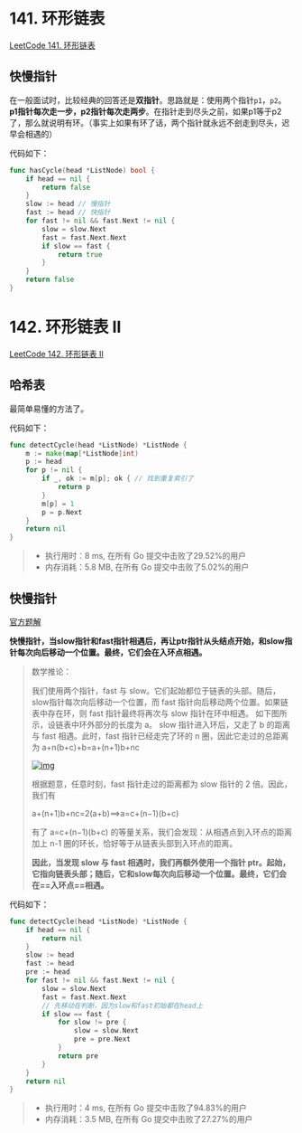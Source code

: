 # 141. 环形链表

[LeetCode 141. 环形链表](https://leetcode.cn/problems/linked-list-cycle/?favorite=2cktkvj)

## 快慢指针

在一般面试时，比较经典的回答还是**双指针**。思路就是：使用两个指针`p1`，`p2`。**p1指针每次走一步，p2指针每次走两步**。在指针走到尽头之前，如果p1等于p2了，那么就说明有环。（事实上如果有环了话，两个指针就永远不刽走到尽头，迟早会相遇的）

代码如下：

```go
func hasCycle(head *ListNode) bool {
	if head == nil {
		return false
	}
	slow := head // 慢指针
	fast := head // 快指针
	for fast != nil && fast.Next != nil {
		slow = slow.Next
		fast = fast.Next.Next
		if slow == fast {
			return true
		}
	}
	return false
}
```

# 142. 环形链表 II

[LeetCode 142. 环形链表 II](https://leetcode.cn/problems/linked-list-cycle-ii/?favorite=2cktkvj)

## 哈希表

最简单易懂的方法了。

代码如下：

```go
func detectCycle(head *ListNode) *ListNode {
	m := make(map[*ListNode]int)
	p := head
	for p != nil {
		if _, ok := m[p]; ok { // 找到重复索引了
			return p
		}
		m[p] = 1
		p = p.Next
	}
	return nil
}
```

> - 执行用时：8 ms, 在所有 Go 提交中击败了29.52%的用户
> - 内存消耗：5.8 MB, 在所有 Go 提交中击败了5.02%的用户

## 快慢指针

[官方题解](https://leetcode-cn.com/problems/linked-list-cycle-ii/solution/huan-xing-lian-biao-ii-by-leetcode-solution/)

**快慢指针，当slow指针和fast指针相遇后，再让ptr指针从头结点开始，和slow指针每次向后移动一个位置。最终，它们会在入环点相遇。**

> 数学推论：
>
> 我们使用两个指针，fast 与 slow。它们起始都位于链表的头部。随后，slow指针每次向后移动一个位置，而 fast 指针向后移动两个位置。如果链表中存在环，则 fast 指针最终将再次与 slow 指针在环中相遇。
>  如下图所示，设链表中环外部分的长度为 a。 slow 指针进入环后，又走了 b 的距离与 fast 相遇。此时，fast 指针已经走完了环的 n 圈，因此它走过的总距离为 a+n(b+c)+b=a+(n+1)b+nc
>
> [![img](https://img-qingbo.oss-cn-beijing.aliyuncs.com/img/20220502151449.png)](https://img-qingbo.oss-cn-beijing.aliyuncs.com/img/20220502151449.png)
>
> 根据题意，任意时刻，fast 指针走过的距离都为 slow 指针的 2 倍。因此，我们有
>
> a+(n+1)b+nc=2(a+b)⟹a=c+(n−1)(b+c)
>
> 有了 a=c+(n−1)(b+c) 的等量关系，我们会发现：从相遇点到入环点的距离加上 n-1 圈的环长，恰好等于从链表头部到入环点的距离。
>
> **因此，当发现 slow 与 fast 相遇时，我们再额外使用一个指针 ptr。起始，它指向链表头部；随后，它和slow每次向后移动一个位置。最终，它们会在==入环点==相遇。**

代码如下：

```go
func detectCycle(head *ListNode) *ListNode {
	if head == nil {
		return nil
	}
	slow := head
	fast := head
	pre := head
	for fast != nil && fast.Next != nil {
		slow = slow.Next
		fast = fast.Next.Next
		// 先移动在判断，因为slow和fast初始都在head上
		if slow == fast {
			for slow != pre {
				slow = slow.Next
				pre = pre.Next
			}
			return pre
		}
	}
	return nil
}
```

> - 执行用时：4 ms, 在所有 Go 提交中击败了94.83%的用户
> - 内存消耗：3.5 MB, 在所有 Go 提交中击败了27.27%的用户























